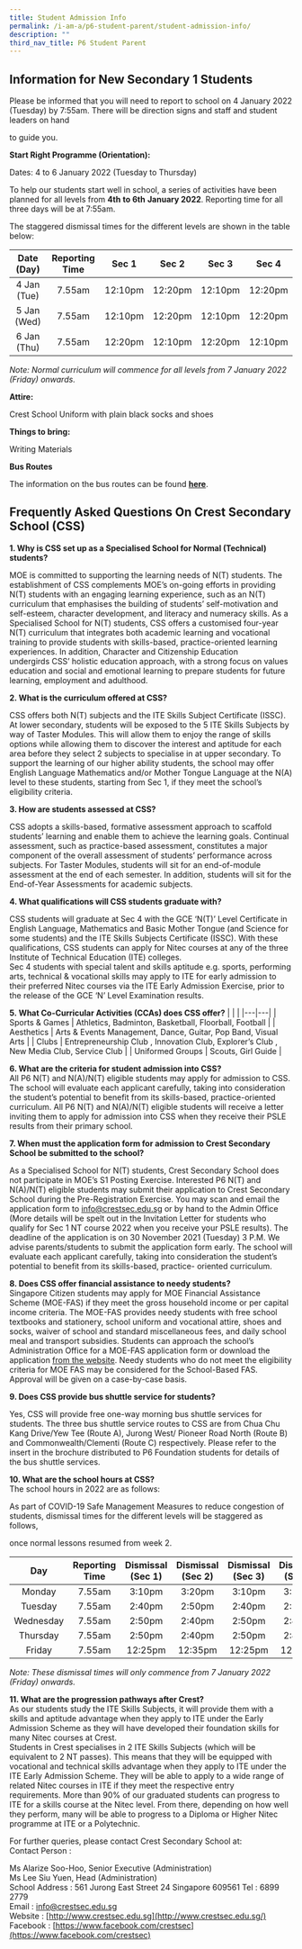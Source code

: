 ```yaml
---
title: Student Admission Info
permalink: /i-am-a/p6-student-parent/student-admission-info/
description: ""
third_nav_title: P6 Student Parent
---
```

Information for New Secondary 1 Students
----------------------------------------

Please be informed that you will need to report to school on 4 January 2022 (Tuesday) by 7:55am. There will be direction signs and staff and student leaders on hand&nbsp;

to guide you.

**Start Right Programme (Orientation):**

Dates: 4 to 6 January 2022 (Tuesday to Thursday)

To help our students start well in school, a series of activities have been planned for all levels from&nbsp;**4th**&nbsp;**to 6th**&nbsp;**January 2022**. Reporting time for all three days will be at 7:55am.&nbsp;

 
The staggered dismissal times for the different levels are shown in the table below:

| Date (Day) | Reporting Time | Sec 1 | Sec 2 | Sec 3 | Sec 4 |
|:---:|:---:|:---:|:---:|:---:|:---:|
| 4 Jan (Tue) | 7.55am | 12:10pm | 12:20pm | 12:10pm | 12:20pm |
| 5 Jan (Wed) | 7.55am | 12:10pm | 12:20pm | 12:10pm | 12:20pm |
| 6 Jan (Thu) | 7.55am | 12:20pm | 12:10pm | 12:20pm | 12:10pm |

_Note: Normal curriculum will commence for all levels from 7 January 2022 (Friday) onwards._

**Attire:**

Crest School Uniform with plain black socks and shoes

**Things to bring:**

Writing Materials

**Bus Routes**

The information on the bus routes can be found&nbsp;[**here**](https://moe-crestsec-staging.netlify.app/shuttle-bus-service/useful-info/permalink).

Frequently Asked Questions On Crest Secondary School (CSS)
-------------------------------------

**1\. Why is CSS set up as a Specialised School for Normal (Technical) students?** 

MOE is committed to supporting the learning needs of N(T) students. The establishment of CSS complements&nbsp;MOE’s&nbsp;on-going efforts in providing N(T) students with an engaging learning experience, such as an N(T) curriculum that emphasises the building of students’ self-motivation and self-esteem, character development, and literacy and numeracy skills. As a Specialised School for N(T) students, CSS offers a&nbsp;customised four-year N(T) curriculum that integrates both academic learning and vocational training&nbsp;to provide students with skills-based, practice-oriented learning experiences. In addition, Character and Citizenship Education undergirds&nbsp;CSS’&nbsp;holistic education approach, with a strong focus on values education and social and emotional learning to prepare students for future learning, employment and adulthood.  
  
**2\. What is the curriculum offered at CSS?**

CSS offers both N(T) subjects and the ITE Skills Subject Certificate (ISSC). At lower secondary, students will be exposed to the 5 ITE Skills Subjects by way of Taster Modules. This will allow them to enjoy the range of skills options while allowing them to discover the interest and aptitude for each area before they select 2 subjects to specialise in at upper secondary. To support the learning of our higher ability students, the school may offer English Language Mathematics and/or Mother Tongue Language at the N(A) level to these students, starting from Sec 1, if they meet the&nbsp;school’s eligibility criteria.  
  
**3\. How are students assessed at CSS?**  

CSS adopts a skills-based, formative assessment approach to scaffold students’ learning and&nbsp;enable them to achieve the learning goals. Continual assessment, such as practice-based assessment, constitutes a major component of the overall assessment of students’&nbsp;performance across subjects. For Taster Modules, students will sit for an end-of-module assessment at the end of each semester. In addition, students will sit for the End-of-Year Assessments for academic subjects.

  
**4\. What qualifications will CSS students graduate with?**

CSS students will graduate at Sec 4 with the&nbsp;GCE&nbsp;‘N(T)’&nbsp;Level Certificate&nbsp;in English Language, Mathematics and Basic Mother Tongue (and Science for some students) and the&nbsp;ITE Skills Subjects Certificate (ISSC). With these qualifications, CSS students can apply for&nbsp;Nitec&nbsp;courses at any of the three Institute of Technical Education (ITE) colleges.  
Sec 4 students with special talent and skills aptitude e.g. sports, performing arts, technical &amp; vocational skills may apply to ITE for early admission to their preferred&nbsp;Nitec&nbsp;courses via the ITE Early Admission Exercise, prior to the release of the GCE ‘N’ Level Examination results.  
  

**5\.&nbsp;What Co-Curricular Activities (CCAs) does CSS offer?**
|  |  |
|---|---|
| Sports &amp; Games | Athletics, Badminton, Basketball, Floorball, Football |
| Aesthetics | Arts &amp; Events Management, Dance, Guitar, Pop Band, Visual Arts |
| Clubs | Entrepreneurship Club , Innovation Club, Explorer’s Club , New Media Club, Service Club |
| Uniformed Groups | Scouts, Girl Guide |

**6\. What are the criteria for student admission into CSS?**  
All P6 N(T) and N(A)/N(T) eligible students may apply for admission to CSS. The school will&nbsp;evaluate each applicant carefully, taking into consideration the student’s potential to benefit&nbsp;from its skills-based, practice-oriented curriculum. All P6 N(T) and N(A)/N(T) eligible students will receive a letter inviting them to apply for admission into CSS when they receive their PSLE results from their primary school.

  
**7\. When must the application form for admission to Crest Secondary School be submitted to the school?**   

As a Specialised School for N(T) students, Crest Secondary School does not participate in&nbsp;MOE’s S1 Posting Exercise.&nbsp;Interested P6 N(T) and N(A)/N(T) eligible students may submit their application to Crest Secondary School during the Pre-Registration Exercise. You may scan and email the application form to&nbsp;info@crestsec.edu.sg&nbsp;or by hand to the Admin Office (More details will be spelt out in the Invitation Letter for students who qualify for Sec 1 NT course 2022 when you receive your PSLE results). The deadline of the application is on 30&nbsp;November 2021 (Tuesday) 3 P.M.&nbsp;We advise parents/students to submit the application form early. The school will evaluate each applicant&nbsp;carefully, taking into consideration the student’s potential to benefit from its skills-based, practice- oriented curriculum.  
  

**8\. Does CSS offer financial assistance to needy students?**   
Singapore Citizen students may apply for MOE Financial Assistance Scheme (MOE-FAS) if they meet the gross household income or per capital income criteria. The MOE-FAS provides needy students with free school textbooks and stationery, school uniform and vocational attire, shoes and socks, waiver of school and standard miscellaneous fees, and daily school meal and transport subsidies. Students can approach the school’s Administration Office for&nbsp;a MOE-FAS application form or download the application&nbsp;[from the website](/files/MOE%20FAS%20Application%20Form%20for%20Specialised%20Schools.pdf).&nbsp;Needy students who do not meet the eligibility criteria for MOE FAS may be considered for the School-Based FAS. Approval will be given on a case-by-case basis.

  
**9\. Does CSS provide bus shuttle service for students?**

Yes, CSS will provide free one-way morning bus shuttle services for students.&nbsp;The&nbsp;three bus shuttle service routes&nbsp;to CSS are from Chua Chu Kang Drive/Yew Tee (Route A), Jurong West/ Pioneer Road North (Route B) and Commonwealth/Clementi (Route C) respectively. Please refer to the insert in the brochure distributed to P6 Foundation students for details of the bus shuttle services.  
  
**10\. What are the school hours at CSS?**  
The school hours in 2022 are as follows:  

As part of COVID-19 Safe Management Measures to reduce congestion of students, dismissal times for the different levels will be staggered as follows,&nbsp;

once normal lessons resumed from week 2.

| Day | Reporting<br>Time | Dismissal (Sec 1) | Dismissal (Sec 2) | Dismissal (Sec 3) | Dismissal (Sec 4) |
|:---:|:---:|:---:|:---:|:---:|:---:|
| Monday | 7.55am | 3:10pm | 3:20pm | 3:10pm | 3:20pm |
| Tuesday | 7.55am | 2:40pm | 2:50pm | 2:40pm | 2:50pm |
| Wednesday | 7.55am | 2:50pm | 2:40pm | 2:50pm | 2:40pm |
| Thursday | 7.55am | 2:50pm | 2:40pm | 2:50pm | 2:40pm |
| Friday | 7.55am | 12:25pm | 12:35pm | 12:25pm | 12:35pm |

_Note: These dismissal times will only commence from 7 January 2022 (Friday) onwards._

**11\. What are the progression pathways after Crest?**  
As our students study the ITE Skills Subjects, it will provide them with a skills and aptitude advantage when they apply to ITE under the Early Admission Scheme as they will have developed their foundation skills for many Nitec courses at Crest.  
Students in Crest specialises in 2 ITE Skills Subjects (which will be equivalent to 2 NT passes). This means that they will be equipped with vocational and technical skills advantage when they apply to ITE under the ITE Early Admission Scheme. They will be able to apply to a wide range of related Nitec courses in ITE if they meet the respective entry requirements.&nbsp;More than 90% of our graduated students can progress to ITE for a skills course at the Nitec level. From there, depending on how well they perform, many will be able to progress to a Diploma or Higher Nitec programme at ITE or a Polytechnic.  
  

  

For further queries, please contact Crest Secondary School at:  
Contact Person :&nbsp;

Ms Alarize Soo-Hoo, Senior Executive (Administration)  
Ms Lee Siu Yuen, Head (Administration)  
School Address : 561 Jurong East Street 24 Singapore 609561 Tel : 6899 2779  
Email :&nbsp;[info@crestsec.edu.sg](mailto:info@crestsec.edu.sg)  
Website :&nbsp;[http://www.crestsec.edu.sg](http://www.crestsec.edu.sg/)  
Facebook :&nbsp;[https://www.facebook.com/crestsec](https://www.facebook.com/crestsec)